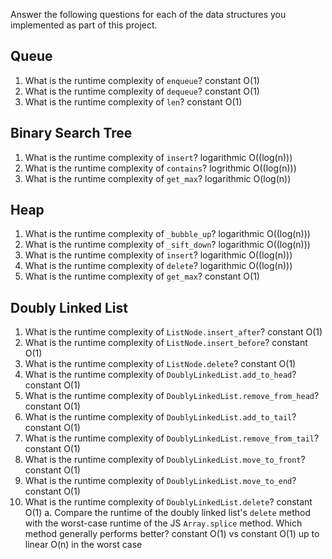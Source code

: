 Answer the following questions for each of the data structures you implemented as part of this project.

## Queue

1. What is the runtime complexity of `enqueue`?
constant O(1)
2. What is the runtime complexity of `dequeue`?
constant O(1)
3. What is the runtime complexity of `len`?
constant O(1)

## Binary Search Tree

1. What is the runtime complexity of `insert`? 
logarithmic O((log(n)))
2. What is the runtime complexity of `contains`?
logrithmic O((log(n)))
3. What is the runtime complexity of `get_max`? 
logarithmic O(log(n))
## Heap

1. What is the runtime complexity of `_bubble_up`?
logarithmic O((log(n)))
2. What is the runtime complexity of `_sift_down`?
logarithmic O((log(n)))
3. What is the runtime complexity of `insert`?
logarithmic O((log(n)))
4. What is the runtime complexity of `delete`?
logarithmic O((log(n)))
5. What is the runtime complexity of `get_max`?
constant O(1)
## Doubly Linked List


1. What is the runtime complexity of `ListNode.insert_after`?
constant O(1)
2. What is the runtime complexity of `ListNode.insert_before`?
constant O(1)
3. What is the runtime complexity of `ListNode.delete`?
constant O(1)
4. What is the runtime complexity of `DoublyLinkedList.add_to_head`?
constant O(1)
5. What is the runtime complexity of `DoublyLinkedList.remove_from_head`?
constant O(1)
6. What is the runtime complexity of `DoublyLinkedList.add_to_tail`?
constant O(1)
7. What is the runtime complexity of `DoublyLinkedList.remove_from_tail`?
constant O(1)
8. What is the runtime complexity of `DoublyLinkedList.move_to_front`?
constant O(1)
9. What is the runtime complexity of `DoublyLinkedList.move_to_end`?
constant O(1)
10. What is the runtime complexity of `DoublyLinkedList.delete`?
constant O(1)
    a. Compare the runtime of the doubly linked list's `delete` method with the worst-case runtime of the JS `Array.splice` method. Which method generally performs better?
    constant O(1) vs constant O(1) up to linear O(n) in the worst case